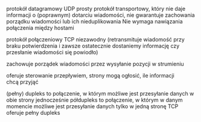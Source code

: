 protokół datagramowy UDP
prosty protokół transportowy, który nie daje informacji o (poprawnym) dotarciu
wiadomości, nie gwarantuje zachowania porządku wiadomości lub ich nieduplikowania
Nie wymaga nawiązania połączenia między hostami


protokół połączeniowy TCP
niezawodny (retransmituje wiadomość przy braku potwierdzenia i zawsze
ostatecznie dostaniemy informację czy przesłanie wiadomości się powiodło)

zachowuje porządek wiadomości przez wysyłanie pozycji w strumieniu

oferuje sterowanie przepływiem, strony mogą ogłosić, ile informacji chcą przyjąć

(pełny) dupleks to połączenie, w którym możliwe jest przesyłanie danych w obie strony jednocześnie
półdupleks to połączenie, w którym w danym momencie możliwe jest przesyłanie danych tylko w jedną stronę
TCP oferuje pełny dupleks


